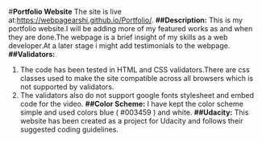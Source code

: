#**Portfolio Website**
The site is live at:https://webpagearshi.github.io/Portfolio/.
**##Description:**
This is my portfolio website.I will be adding more of my featured works as and when they are done.The webpage is a brief insight of my skills as a web developer.At a later stage i might add testimonials to the webpage.
**##Validators:**
1. The code has been tested in HTML and CSS validators.There are css classes used to make the site compatible across all browsers which is not supported by validators.
2. The validators also do not support google fonts stylesheet and embed code for the video.
**##Color Scheme:**
I have kept the color scheme simple and used colors blue ( #003459 ) and white.
**##Udacity:**
This website has been created as a project for Udacity and follows their suggested coding guidelines.
